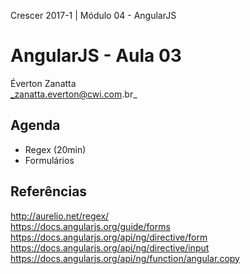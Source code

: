 Crescer 2017-1 | Módulo 04 - AngularJS  

# AngularJS - Aula 03
Éverton Zanatta  
_zanatta.everton@cwi.com.br_

## Agenda
- Regex (20min)
- Formulários

## Referências
<http://aurelio.net/regex/>  
<https://docs.angularjs.org/guide/forms>
<https://docs.angularjs.org/api/ng/directive/form>  
<https://docs.angularjs.org/api/ng/directive/input>  
<https://docs.angularjs.org/api/ng/function/angular.copy>  

